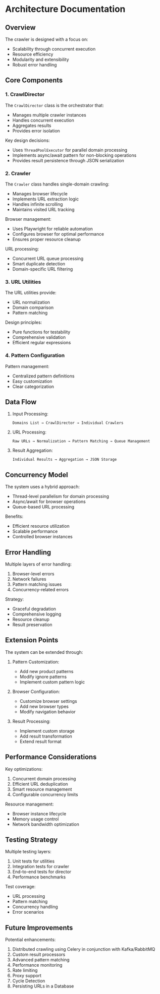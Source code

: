 # Architecture Documentation

## Overview

The crawler is designed with a focus on:
- Scalability through concurrent execution
- Resource efficiency
- Modularity and extensibility
- Robust error handling

## Core Components

### 1. CrawlDirector

The `CrawlDirector` class is the orchestrator that:
- Manages multiple crawler instances
- Handles concurrent execution
- Aggregates results
- Provides error isolation

Key design decisions:
- Uses `ThreadPoolExecutor` for parallel domain processing
- Implements async/await pattern for non-blocking operations
- Provides result persistence through JSON serialization

### 2. Crawler

The `Crawler` class handles single-domain crawling:
- Manages browser lifecycle
- Implements URL extraction logic
- Handles infinite scrolling
- Maintains visited URL tracking

Browser management:
- Uses Playwright for reliable automation
- Configures browser for optimal performance
- Ensures proper resource cleanup

URL processing:
- Concurrent URL queue processing
- Smart duplicate detection
- Domain-specific URL filtering

### 3. URL Utilities

The URL utilities provide:
- URL normalization
- Domain comparison
- Pattern matching

Design principles:
- Pure functions for testability
- Comprehensive validation
- Efficient regular expressions

### 4. Pattern Configuration

Pattern management:
- Centralized pattern definitions
- Easy customization
- Clear categorization

## Data Flow

1. Input Processing:
   ```
   Domains List → CrawlDirector → Individual Crawlers
   ```

2. URL Processing:
   ```
   Raw URLs → Normalization → Pattern Matching → Queue Management
   ```

3. Result Aggregation:
   ```
   Individual Results → Aggregation → JSON Storage
   ```

## Concurrency Model

The system uses a hybrid approach:
- Thread-level parallelism for domain processing
- Async/await for browser operations
- Queue-based URL processing

Benefits:
- Efficient resource utilization
- Scalable performance
- Controlled browser instances

## Error Handling

Multiple layers of error handling:
1. Browser-level errors
2. Network failures
3. Pattern matching issues
4. Concurrency-related errors

Strategy:
- Graceful degradation
- Comprehensive logging
- Resource cleanup
- Result preservation

## Extension Points

The system can be extended through:

1. Pattern Customization:
   - Add new product patterns
   - Modify ignore patterns
   - Implement custom pattern logic

2. Browser Configuration:
   - Customize browser settings
   - Add new browser types
   - Modify navigation behavior

3. Result Processing:
   - Implement custom storage
   - Add result transformation
   - Extend result format

## Performance Considerations

Key optimizations:
1. Concurrent domain processing
2. Efficient URL deduplication
3. Smart resource management
4. Configurable concurrency limits

Resource management:
- Browser instance lifecycle
- Memory usage control
- Network bandwidth optimization

## Testing Strategy

Multiple testing layers:
1. Unit tests for utilities
2. Integration tests for crawler
3. End-to-end tests for director
4. Performance benchmarks

Test coverage:
- URL processing
- Pattern matching
- Concurrency handling
- Error scenarios

## Future Improvements

Potential enhancements:
1. Distributed crawling using Celery in conjunction with Kafka/RabbitMQ
2. Custom result processors
3. Advanced pattern matching
4. Performance monitoring
5. Rate limiting
6. Proxy support 
7. Cycle Detection
8. Persisting URLs in a Database